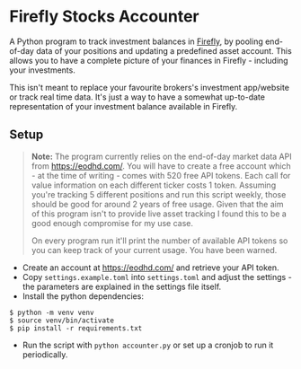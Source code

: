 # Firefly Stocks Accounter

A Python program to track investment balances in [Firefly](https://www.firefly-iii.org/), by pooling end-of-day data of your positions and updating a predefined asset account. This allows you to have a complete picture of your finances in Firefly - including your investments.

This isn't meant to replace your favourite brokers's investment app/website or track real time data. It's just a way to have a somewhat up-to-date representation of your investment balance available in Firefly.

## Setup

> **Note:** The program currently relies on the end-of-day market data API from https://eodhd.com/. You will have to create a free account which - at the time of writing - comes with 520 free API tokens. Each call for value information on each different ticker costs 1 token. Assuming you're tracking 5 different positions and run this script weekly, those should be good for around 2 years of free usage. Given that the aim of this program isn't to provide live asset tracking I found this to be a good enough compromise for my use case.
>
> On every program run it'll print the number of available API tokens so you can keep track of your current usage. You have been warned.

* Create an account at https://eodhd.com/ and retrieve your API token.
* Copy `settings.example.toml` into `settings.toml` and adjust the settings - the parameters are explained in the settings file itself.
* Install the python dependencies:

```
$ python -m venv venv
$ source venv/bin/activate
$ pip install -r requirements.txt
```

* Run the script with `python accounter.py` or set up a cronjob to run it periodically.
